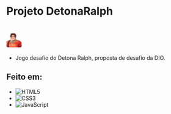 # Projeto DetonaRalph
<h1>
    <img align="center" width="40px" src="https://raw.githubusercontent.com/netosarmento/DetonaRalph/main/src/img/favicon.jpg">
</h1>

- Jogo desafio do Detona Ralph, proposta de desafio da DIO.

## Feito em:

- ![HTML5](https://img.shields.io/badge/HTML-239120?style=for-the-badge&logo=html5&logoColor=white)
- ![CSS3](https://img.shields.io/badge/CSS3-1572B6?style=for-the-badge&logo=css3&logoColor=white)  
- ![JavaScript](https://img.shields.io/badge/JavaScript-F7DF1E?style=for-the-badge&logo=javascript&logoColor=black)
